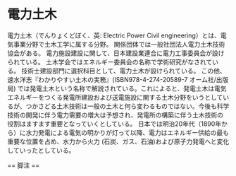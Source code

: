 # 電力土木

電力土木（でんりょくどぼく、英: Electric Power Civil engineering）とは、電気事業分野で土木工学に属する分野。
関係団体では一般社団法人電力土木技術協会がある。
電力施設建設に関して、日本建設業連合に電力工事委員会が設けられている。
土木学会ではエネルギー委員会の名称で学術研究がなされている。
技術士建設部門に選択科目として、電力土木が設けられている。
この他、速水洋志『わかりやすい土木の実務』(ISBN978-4-274-20589-7 オーム社/出版局) では発電土木という名称で解説されている。これによると、発電土木は電気エネルギーをつくる発電所建設および送電施設に関する土木分野をいうとしているが、つかさどる土木技術は一般の土木と何ら変わるものではない。今後も科学技術の開発に伴う電力需要の増大は予想され、発電所の構築に伴う土木技術の役割はますます重要となっていくとしている。
日本では明治20年代（1890年から）に水力発電による電気の明かりが灯って以降、電力はエネルギー供給の最も重要な位置を占め、水力から火力 (石炭、ガス、石油)および原子力発電へと変化していったとしている。


== 脚注 ==